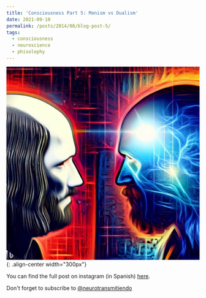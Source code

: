 ```yaml
---
title: 'Consciousness Part 5: Monism vs Dualism'
date: 2021-09-10
permalink: /posts/2014/08/blog-post-5/
tags:
  - consciousness
  - neuroscience
  - phisolophy
---
```

![Monism vs Dualism](/images/monism.jpeg){: .align-center width="300px"}

You can find the full post on instagram (in Spanish) [here](https://www.instagram.com/p/CTnRHgxv0hN/). 

Don't forget to subscribe to [@neurotransmitiendo](https://www.instagram.com/neurotransmitiendo/)